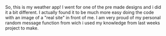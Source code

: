 So, this is my weather app! I went for one of the pre made designs and i did it a bit different. I actually found it to be much more easy doing the code with an image of a "real site" in front of me.
I am very proud of my personal random message function from wich i used my knowledge from last weeks project to make.

